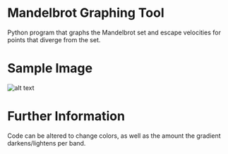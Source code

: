 # Mandelbrot Graphing Tool
Python program that graphs the Mandelbrot set and escape velocities for points that diverge from the set.

# Sample Image
![alt text](https://github.com/mmodi3/Mandelbrot-Graphing-Tool/blob/production/test.png)

# Further Information
Code can be altered to change colors, as well as the amount the gradient darkens/lightens per band.

